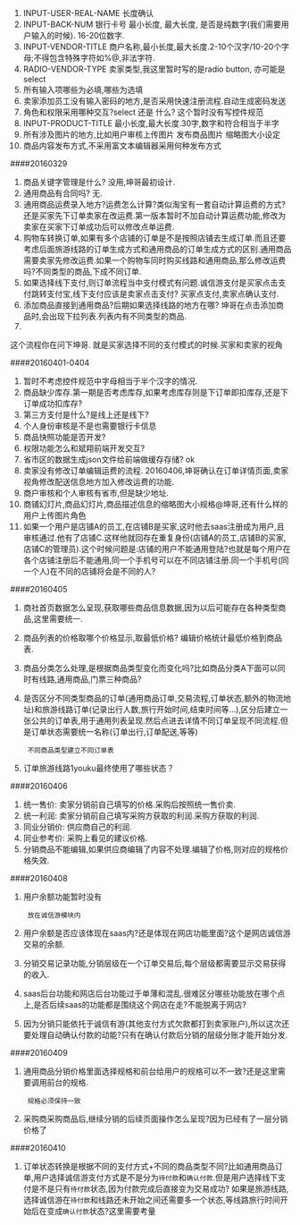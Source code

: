 1. INPUT-USER-REAL-NAME 长度确认
2. INPUT-BACK-NUM 银行卡号 最小长度, 最大长度, 是否是纯数字(我们需要用户输入的时候). 16-20位数字.
3. INPUT-VENDOR-TITLE 商户名称,最小长度,最大长度.2-10个汉字/10-20个字母;不得包含特殊字符如%@,非法字符.
4. RADIO-VENDOR-TYPE 卖家类型,我这里暂时写的是radio button, 亦可能是select
5. 所有输入项哪些为必填,哪些为选填
6. 卖家添加员工没有输入密码的地方,是否采用快速注册流程.自动生成密码发送
7. 角色和权限采用哪种交互?select 还是 什么? 这个暂时没有写控件规范
8. INPUT-PRODUCT-TITLE 最小长度,最大长度.30字,数字和符合相当于半字
10. 所有涉及图片的地方,比如用户审核上传图片 发布商品图片 缩略图大小设定
11. 商品内容发布方式,不采用富文本编辑器采用何种发布方式

####20160329

1. 商品关键字管理是什么? 没用,坤哥最初设计.
2. 通用商品有合同吗? 无.
3. 通用商品运费录入地方?运费怎么计算?类似淘宝有一套自动计算运费的方式?还是买家先下订单卖家在改运费.第一版本暂时不加自动计算运费功能,修改为卖家在买家下订单成功后可以修改点单运费.
4. 购物车转换订单,如果有多个店铺的订单是不是按照店铺去生成订单.而且还要考虑后面旅游线路的订单生成方式和通用商品的订单生成方式的区别.通用商品需要卖家先修改运费.如果一个购物车同时购买线路和通用商品,那么修改运费吗?不同类型的商品,下成不同订单.
5. 如果选择线下支付,则订单流程当中支付模式有问题.诚信游支付是买家点击支付跳转支付宝,线下支付应该是卖家点击支付? 买家点支付,卖家点确认支付.
6. 添加商品直接到通用商品?后期如果选择线路的地方在哪? 坤哥在点击添加商品时,会出现下拉列表.列表内有不同类型的商品.
7. 

这个流程你在问下坤哥. 就是买家选择不同的支付模式的时候.买家和卖家的视角

####20160401-0404

1. 暂时不考虑控件规范中字母相当于半个汉字的情况.
2. 商品缺少库存.第一期是否考虑库存,如果考虑库存则是下订单即扣库存,还是下订单成功扣库存?
3. 第三方支付是什么?是线上还是线下?
4. 个人身份审核是不是也需要银行卡信息
5. 商品快照功能是否开发? 
6. 权限功能怎么和斌翔前端开发交互?
7. 省市区的数据生成json文件给前端做缓存存储? ok
8. 卖家没有修改订单编辑运费的流程. 20160406,坤哥确认在订单详情页面,卖家视角修改配送信息地方加入修改运费的功能.
9. 商户审核和个人审核有省市,但是缺少地址.
10. 商铺幻灯片,商品幻灯片,商品描述信息的缩略图大小规格@坤哥,还有什么样的用户上传图片角色
11. 如果一个用户是店铺A的员工,在店铺B是买家,这时他去saas注册成为用户,且审核通过.他有了店铺C.这样他就回存在重复身份(店铺A的员工,店铺B的买家,店铺C的管理员).这个时候问题是:店铺的用户不能通用登陆?也就是每个用户在各个店铺注册后不能通用,同一个手机号可以在不同店铺注册.同一个手机号(同一个人)在不同的店铺将会是不同的人?

####20160405

1. 商社首页数据怎么呈现,获取哪些商品信息数据,因为以后可能存在各种类型商品,这里需要统一.
2. 商品列表的价格取哪个价格显示,取最低价格? 编辑价格统计最低价格到商品表.
3. 商品分类怎么处理,是根据商品类型变化而变化吗?比如商品分类A下面可以同时有线路,通用商品,门票三种商品?
4. 是否区分不同类型商品的订单(通用商品订单,交易流程,订单状态,额外的物流地址)和旅游线路订单(记录出行人数,旅行开始时间,结束时间等...),区分后建立一张公共的订单表,用于通用列表呈现.然后点进去详情不同订单呈现不同流程.但是订单状态需要统一名称(订单出行,订单配送,等等)
	
		不同商品类型建立不同订单表
		
5. 订单旅游线路1youku最终使用了哪些状态？

####20160406

1. 统一售价: 卖家分销前自己填写的价格.采购后按照统一售价卖.
2. 统一利润: 卖家分销前自己填写采购方获取的利润.采购方获取的利润.
3. 同业分销价: 供应商自己的利润.
4. 同业参考价: 采购上看见的建议价格.
5. 分销商品不能编辑,如果供应商编辑了内容不处理.编辑了价格,则对应的规格价格失效.

####20160408

1. 用户余额功能暂时没有

		放在诚信游模块内

2. 用户余额是否应该体现在saas内?还是体现在网店功能里面?这个是网店诚信游交易的余额.
3. 分销交易记录功能,分销层级在一个订单交易后,每个层级都需要显示交易获得的收入.
4. saas后台功能和网店后台功能过于单薄和混乱.很难区分哪些功能放在哪个点上,是否后续saas的功能都是围绕这个网店在走?不能脱离于网店?
5. 因为分销只能依托于诚信有游(其他支付方式欠款都打到卖家账户),所以这次还要处理自动确认付款的动能?只有在确认付款后分销的层级分账才能开始分发.

####20160409

1. 通用商品分销价格里面选择规格和前台给用户的规格可以不一致?还是这里需要调用前台的规格.
	
		规格必须保持一致
		
2. 采购商采购商品后,继续分销的后续页面操作怎么呈现?因为已经有了一层分销价格了

####20160410

1. 订单状态转换是根据不同的支付方式+不同的商品类型不同?比如通用商品订单,用户选择诚信游支付方式是不是分为`待付款`和`确认付款`.但是用户选择线下支付是不是只有`待付款`状态,因为付款完成后直接变为交易成功? 如果是旅游线路,选择诚信游在`待付款`和线路还未开始之间还需要多一个状态,等线路旅行时间开始后在变成`确认付款`状态?这里需要考量